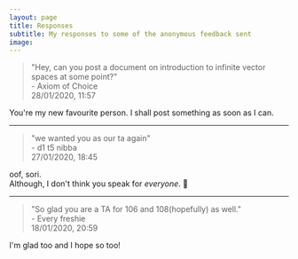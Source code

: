 ```yaml
---
layout: page
title: Responses
subtitle: My responses to some of the anonymous feedback sent
image:
---
```

> "Hey, can you post a document on introduction to infinite vector spaces at some point?"  
> \- Axiom of Choice  
> 28/01/2020, 11:57

You're my new favourite person. I shall post something as soon as I can.

---
> "we wanted you as our ta again"  
> \- d1 t5 nibba  
> 27/01/2020, 18:45

oof, sori.  
Although, I don't think you speak for *everyone*. 👀

---

> "So glad you are a TA for 106 and 108(hopefully) as well."  
> \- Every freshie  
> 18/01/2020, 20:59

I'm glad too and I hope so too!
